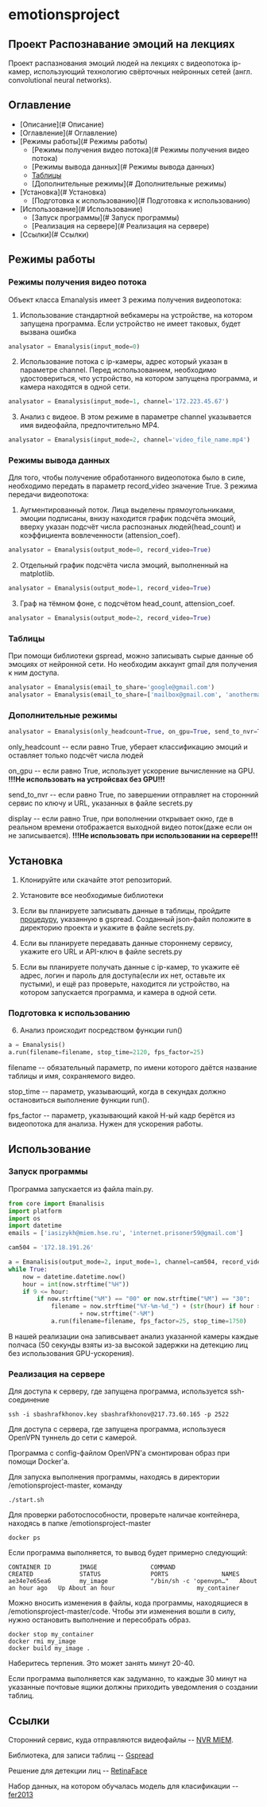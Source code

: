 # emotionsproject
## Проект Распознавание эмоций на лекциях
Проект распазнования эмоций людей на лекциях с видеопотока ip-камер, использующий технологию свёрточных нейронных сетей (англ. convolutional neural networks). 

## Оглавление

* [Описание](# Описание)
* [Оглавление](# Оглавление)
* [Режимы работы](# Режимы работы)
    * [Режимы получения видео потока](# Режимы получения видео потока)
    * [Режимы вывода данных](# Режимы вывода данных)
    * [Таблицы](#Таблицы)
    * [Дополнительные режимы](# Дополнительные режимы)
* [Установка](# Установка)
    * [Подготовка к использованию](# Подготовка к использованию)
* [Использование](# Использование)
    * [Запуск программы](# Запуск программы)
    * [Реализация на сервере](# Реализация на сервере)
* [Ссылки](# Ссылки)

## Режимы работы
### Режимы получения видео потока

Объект класса Emanalysis имеет 3 режима получения видеопотока:

1) Использование стандартной вебкамеры на устройстве, на котором запущена программа. Если устройство не имеет таковых, будет вызвана ошибка
```python
analysator = Emanalysis(input_mode=0)
```
2) Использование потока с ip-камеры, адрес который указан в параметре channel. Перед использованием, необходимо удостовериться, что устройство, на котором запущена программа, и камера находятся в одной сети. 
```python
analysator = Emanalysis(input_mode=1, channel='172.223.45.67')
```
3) Анализ с видеое. В этом режиме в параметре channel указывается имя видеофайла, предпочтительно MP4.
```python
analysator = Emanalysis(input_mode=2, channel='video_file_name.mp4')
```
### Режимы вывода данных

Для того, чтобы получение обработанного видеопотока было в силе, необходимо передать в параметр record_video значение True.
3 режима передачи видеопотока:
1) Аугментированный поток. Лица выделены прямоугольниками, эмоции подписаны, внизу находится график подсчёта эмоций, вверху указан подсчёт числа распознаных людей(head_count) и коэффициента вовлеченности (attension_coef).
```python
analysator = Emanalysis(output_mode=0, record_video=True)
```
2) Отдельный график подсчёта числа эмоций, выполненный на matplotlib.
```python
analysator = Emanalysis(output_mode=1, record_video=True)
```
3) Граф на тёмном фоне, с подсчётом head_count, attension_coef.
```python
analysator = Emanalysis(output_mode=2, record_video=True)
```
### Таблицы

При помощи библиотеки gspread, можно записывать сырые данные об эмоциях от нейронной сети. Но необходим аккаунт gmail для получения к ним доступа.
```python
analysator = Emanalysis(email_to_share='google@gmail.com')
analysator = Emanalysis(email_to_share=['mailbox@gmail.com', 'anothermailbox@gmail.com'])
```

### Дополнительные режимы
```python
analysator = Emanalysis(only_headcount=True, on_gpu=True, send_to_nvr=True, display=True)
```
only_headcount -- если равно True, уберает классификацию эмоций и оставляет только подсчёт числа людей

on_gpu -- если равно True, использует ускорение вычисленние на GPU. **!!!Не использовать на устройсвах без GPU!!!** 

send_to_nvr -- если равно True, по завершении отправляет на сторонний сервис по ключу и URL, указанных в файле secrets.py

display -- если равно True, при вополнении открывает окно, где в реальном времени отображается выходной видео поток(даже если он не записывается). **!!!Не использовать при использовании на сервере!!!**

## Установка

1) Клонируйте или скачайте этот репозиторий.

2) Установите все необходимые библиотеки

3) Если вы планируете записывать данные в таблицы, пройдите [процедуру](https://gspread.readthedocs.io/en/latest/oauth2.html), указанную в gspread. Созданный json-файл положите в директорию проекта и укажите в файле secrets.py.

4) Если вы планируете передавать данные стороннему сервису, укажите его URL и API-ключ в файле secrets.py

5) Если вы планируете получать данные с ip-камер, то укажите её адрес, логин и пароль для доступа(если их нет, оставьте их пустыми), и ещё раз проверьте, находится ли устройство, на котором запускается программа, и камера в одной сети.

### Подготовка к использованию

6) Анализ происходит посредством функции run()
```python
a = Emanalysis()
a.run(filename=filename, stop_time=2120, fps_factor=25)
```

filename -- обязательный параметр, по имени которого даётся название таблицы и имя, сохраняемого видео.

stop_time -- параметр, указывающий, когда в секундах должно остановиться выполнение функции run().

fps_factor -- параметр, указывающий какой Н-ый кадр берётся из видеопотока для анализа. Нужен для ускорения работы.

## Использование

### Запуск программы
Программа запускается из файла main.py.
```python
from core import Emanalisis
import platform
import os
import datetime
emails = ['iasizykh@miem.hse.ru', 'internet.prisoner59@gmail.com']

cam504 = '172.18.191.26'

a = Emanalisis(output_mode=2, input_mode=1, channel=cam504, record_video=True, on_gpu=False, display=False, email_to_share=emails, send_to_nvr=True)
while True:
    now = datetime.datetime.now()
    hour = int(now.strftime("%H"))
    if 9 <= hour:
        if now.strftime("%M") == "00" or now.strftime("%M") == "30":
            filename = now.strftime("%Y-%m-%d_") + (str(hour) if hour > 9 else "0" + str(hour)) \
                    + now.strftime("-%M")
            a.run(filename=filename, fps_factor=25, stop_time=1750)
```
В нашей реализации она запивсывает анализ указанной камеры каждые полчаса (50 секунды взяты из-за высокой задержки на детекцию лиц без использования GPU-ускорения). 

### Реализация на сервере

Для доступа к серверу, где запущена программа, используется ssh-соединение

```
ssh -i sbashrafkhonov.key sbashrafkhonov@217.73.60.165 -p 2522
```

Для доступа с сервера, где запущена программа, используеся OpenVPN туннель до сети с камерой. 

Программа с config-файлом OpenVPN'а смонтирован образ при помощи Docker'а.

Для запуска выполнения программы, находясь в директории /emotionsproject-master, команду

```
./start.sh
```

Для проверки работоспособности, проверьте наличае контейнера, находясь в папке /emotionsproject-master

```
docker ps
```

Если программа выполняется, то вывод будет примерно следующий:
```
CONTAINER ID        IMAGE               COMMAND                  CREATED             STATUS              PORTS               NAMES
ae34e7e65ea6        my_image            "/bin/sh -c 'openvpn…"   About an hour ago   Up About an hour                       my_container
```

Можно вносить изменения в файлы, кода программы, находящиеся в /emotionsproject-master/code. Чтобы эти изменения вошли в силу, нужно остановить выполнение и пересобрать образ.
```
docker stop my_container
docker rmi my_image
docker build my_image .
```
Наберитесь терпения. Это может занять минут 20-40.

Если программа выполняется как задуманно, то каждые 30 минут на указанные почтовые ящики должны приходить уведомления о создании таблиц.

## Ссылки

Сторонний сервис, куда отправляются видеофайлы -- [NVR MIEM](https://nvr.miem.hse.ru/).

Библиотека, для записи таблиц -- [Gspread](https://gspread.readthedocs.io/en/latest/index.html)

Решение для детекции лиц -- [RetinaFace](https://github.com/biubug6/Pytorch_Retinaface)

Набор данных, на котором обучалась модель для класификации -- [fer2013](https://www.kaggle.com/c/challenges-in-representation-learning-facial-expression-recognition-challenge/data)

